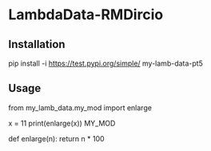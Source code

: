 # LambdaData-RMDircio

## Installation

pip install -i https://test.pypi.org/simple/ my-lamb-data-pt5

## Usage

from my_lamb_data.my_mod import enlarge

x = 11
print(enlarge(x))
MY_MOD

def enlarge(n):
    return n * 100
